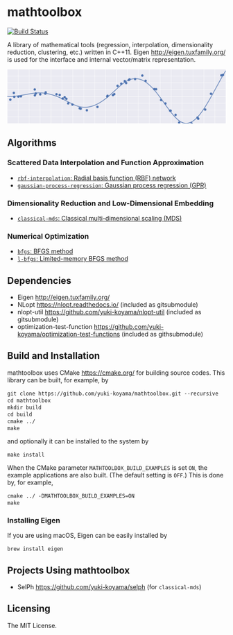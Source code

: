 # mathtoolbox

[![Build Status](https://travis-ci.com/yuki-koyama/mathtoolbox.svg?branch=master)](https://travis-ci.com/yuki-koyama/mathtoolbox)

A library of mathematical tools (regression, interpolation, dimensionality reduction, clustering, etc.) written in C++11. Eigen <http://eigen.tuxfamily.org/> is used for the interface and internal vector/matrix representation.

![](header.png)

## Algorithms

### Scattered Data Interpolation and Function Approximation

- [`rbf-interpolation`: Radial basis function (RBF) network](./rbf-interpolation/)
- [`gaussian-process-regression`: Gaussian process regression (GPR)](./gaussian-process-regression/)

### Dimensionality Reduction and Low-Dimensional Embedding

- [`classical-mds`: Classical multi-dimensional scaling (MDS)](./classical-mds/)

### Numerical Optimization

- [`bfgs`: BFGS method](./bfgs/)
- [`l-bfgs`: Limited-memory BFGS method](./l-bfgs/)

## Dependencies

- Eigen <http://eigen.tuxfamily.org/>
- NLopt <https://nlopt.readthedocs.io/> (included as gitsubmodule)
- nlopt-util <https://github.com/yuki-koyama/nlopt-util> (included as gitsubmodule)
- optimization-test-function <https://github.com/yuki-koyama/optimization-test-functions> (included as githsubmodule)

## Build and Installation

mathtoolbox uses CMake <https://cmake.org/> for building source codes. This library can be built, for example, by
```
git clone https://github.com/yuki-koyama/mathtoolbox.git --recursive
cd mathtoolbox
mkdir build
cd build
cmake ../
make
```
and optionally it can be installed to the system by
```
make install
```

When the CMake parameter `MATHTOOLBOX_BUILD_EXAMPLES` is set `ON`, the example applications are also built. (The default setting is `OFF`.) This is done by, for example,
```
cmake ../ -DMATHTOOLBOX_BUILD_EXAMPLES=ON
make
```

### Installing Eigen

If you are using macOS, Eigen can be easily installed by
```
brew install eigen
```

## Projects Using mathtoolbox

- SelPh <https://github.com/yuki-koyama/selph> (for `classical-mds`)

## Licensing

The MIT License.

